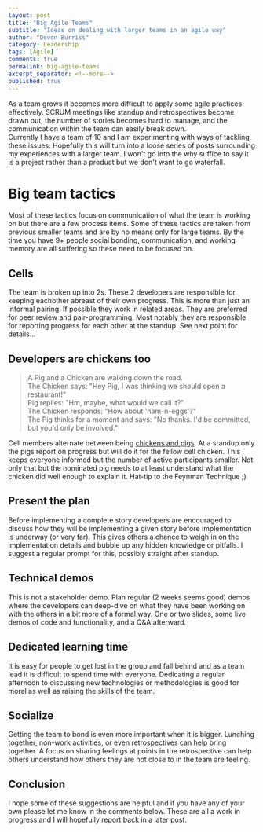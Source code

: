 ```yaml
---
layout: post
title: "Big Agile Teams"
subtitle: "Ideas on dealing with larger teams in an agile way"
author: "Devon Burriss"
category: Leadership
tags: [Agile]
comments: true
permalink: big-agile-teams
excerpt_separator: <!--more-->
published: true
---
```


As a team grows it becomes more difficult to apply some agile practices effectively. SCRUM meetings like standup and retrospectives become drawn out, the number of stories becomes hard to manage, and the communication within the team can easily break down.  
Currently I have a team of 10 and I am experimenting with ways of tackling these issues. Hopefully this will turn into a loose series of posts surrounding my experiences with a larger team. I won't go into the why suffice to say it is a project rather than a product but we don't want to go waterfall.

# Big team tactics

Most of these tactics focus on communication of what the team is working on but there are a few process items. Some of these tactics are taken from previous smaller teams and are by no means only for large teams. By the time you have 9+ people social bonding, communication, and working memory are all suffering so these need to be focused on.

## Cells

The team is broken up into 2s. These 2 developers are responsible for keeping eachother abreast of their own progress. This is more than just an informal pairing. If possible they work in related areas. They are preferred for peer review and pair-programming. Most notably they are responsible for reporting progress for each other at the standup. See next point for details...

## Developers are chickens too

> A Pig and a Chicken are walking down the road.  
> The Chicken says: "Hey Pig, I was thinking we should open a restaurant!"  
> Pig replies: "Hm, maybe, what would we call it?"  
> The Chicken responds: "How about 'ham-n-eggs'?"  
> The Pig thinks for a moment and says: "No thanks. I'd be committed, but you'd only be involved."

Cell members alternate between being [chickens and pigs](https://en.wikipedia.org/wiki/The_Chicken_and_the_Pig). At a standup only the pigs report on progress but will do it for the fellow cell chicken. This keeps everyone informed but the number of active participants smaller. Not only that but the nominated pig needs to at least understand what the chicken did well enough to explain it. Hat-tip to the Feynman Technique ;)

## Present the plan

Before implementing a complete story developers are encouraged to discuss how they will be implementing a given story before implementation is underway (or very far). This gives others a chance to weigh in on the implementation details and bubble up any hidden knowledge or pitfalls. I suggest a regular prompt for this, possibly straight after standup.

## Technical demos

This is not a stakeholder demo. Plan regular (2 weeks seems good) demos where the developers can deep-dive on what they have been working on with the others in a bit more of a formal way. One or two slides, some live demos of code and functionality, and a Q&A afterward.

## Dedicated learning time

It is easy for people to get lost in the group and fall behind and as a team lead it is difficult to spend time with everyone. Dedicating a regular afternoon to discussing new technologies or methodologies is good for moral as well as raising the skills of the team.

## Socialize

Getting the team to bond is even more important when it is bigger. Lunching together, non-work activities, or even retrospectives can help bring together. A focus on sharing feelings at points in the retrospective can help others understand how others they are not close to in the team are feeling. 

## Conclusion

I hope some of these suggestions are helpful and if you have any of your own please let me know in the comments below. These are all a work in progress and I will hopefully report back in a later post.